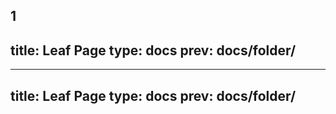 1
---
title: Leaf Page
type: docs
prev: docs/folder/
---

---
title: Leaf Page
type: docs
prev: docs/folder/
---
